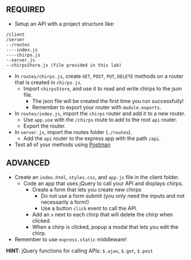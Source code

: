 ## REQUIRED

- Setup an API with a project structure like:

```
/client
/server
--/routes
----index.js
----chirps.js
--server.js
--chirpsStore.js (file provided in this lab)
```

- In `routes/chirps.js`, create `GET`, `POST`, `PUT`, `DELETE` methods on a router that is created in `chirps.js`.
  - Import `chirpsStore`, and use it to read and write chirps to the json file.
    - The json file will be created the first time you run successfully!
    - Remember to export your router with `module.exports`.
- In `routes/index.js`, import the `chirps` router and add it to a new router.
  - Use `app.use` with the `/chirps` route to add to the root `api` router.
  - Export the router.
- In `server.js`, import the routes folder (`./routes`).
  - Add the `api` router to the express app with the path `/api`.
- Test all of your methods using [Postman](https://www.getpostman.com/)

## ADVANCED

- Create an `index.html`, `styles.css`, and `app.js` file in the client folder.
  - Code an app that uses jQuery to call your API and displays chirps.
    - Create a form that lets you create new chirps
      - Do not use a form submit (you only need the inputs and not necessarily a form!)
      - Use a button `click` event to call the API.
    - Add an `x` next to each chirp that will delete the chirp when clicked.
    - When a chirp is clicked, popup a modal that lets you edit the chirp.
- Remember to use `express.static` middleware!

**HINT**: jQuery functions for calling APIs: `$.ajax`, `$.get`, `$.post`
